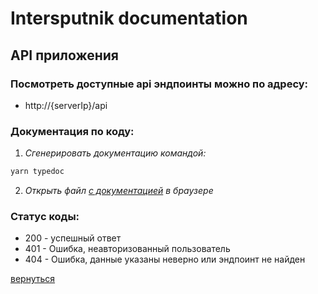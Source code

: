 # Intersputnik documentation

## API приложения

### Посмотреть доступные api эндпоинты можно по адресу:

- http://{serverIp}/api

### Документация по коду:

1. *Сгенерировать документацию командой:*

```bash
yarn typedoc
```

2. *Открыть файл [с документацией](../docs/index.html) в браузере*

### Статус коды:

- 200 - успешный ответ
- 401 - Ошибка, неавторизованный пользователь
- 404 - Ошибка, данные указаны неверно или эндпоинт не найден

[вернуться](../README.md)